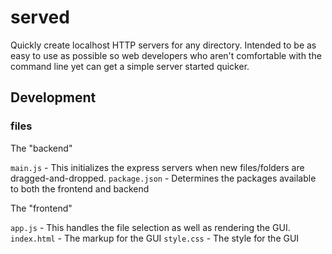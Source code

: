 # served

Quickly create localhost HTTP servers for any directory. 
Intended to be as easy to use as possible so web developers who aren't comfortable with the command line yet can get a simple server started quicker.


## Development


### files

The "backend"

`main.js` - This initializes the express servers when new files/folders are dragged-and-dropped.
`package.json` - Determines the packages available to both the frontend and backend

The "frontend"

`app.js` - This handles the file selection as well as rendering the GUI.
`index.html` - The markup for the GUI
`style.css` - The style for the GUI

